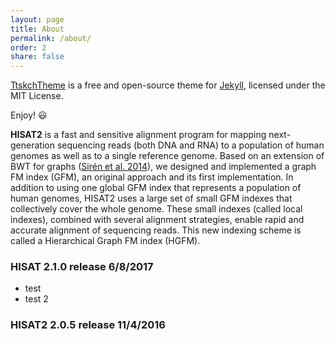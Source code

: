 ```yaml
---
layout: page
title: About
permalink: /about/
order: 2
share: false
---
```


[TtskchTheme](https://github.com/ttskch/jekyll-ttskch-theme) is a free and open-source theme for [Jekyll](http://jekyllrb.com/), licensed under the MIT License.

Enjoy! :smiley:

**HISAT2** is a fast and sensitive alignment program for mapping next-generation sequencing reads (both DNA and RNA) to a population of human genomes as well as to a single reference genome. Based on an extension of BWT for graphs ([Sir&eacute;n et al. 2014](http://dl.acm.org/citation.cfm?id=2674828)), we designed and implemented a graph FM index (GFM), an original approach and its first implementation. In addition to using one global GFM index that represents a population of human genomes, HISAT2 uses a large set of small GFM indexes that collectively cover the whole genome. These small indexes (called local indexes), combined with several alignment strategies, enable rapid and accurate alignment of sequencing reads. This new indexing scheme is called a Hierarchical Graph FM index (HGFM).


### HISAT 2.1.0 release 6/8/2017

* test
* test 2


### HISAT2 2.0.5 release 11/4/2016


